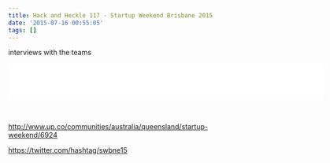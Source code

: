 ```yaml
---
title: Hack and Heckle 117 - Startup Weekend Brisbane 2015
date: '2015-07-16 00:55:05'
tags: []
---
```


interviews with the teams

<!--more-->

<iframe style="border: none" src="//html5-player.libsyn.com/embed/episode/id/3677141/height/75/width/640/theme/standard/direction/no/autoplay/no/autonext/no/thumbnail/no/preload/no/no_addthis/no/" height="75" width="640" scrolling="no"  allowfullscreen webkitallowfullscreen mozallowfullscreen oallowfullscreen msallowfullscreen></iframe>

&nbsp;

http://www.up.co/communities/australia/queensland/startup-weekend/6924

https://twitter.com/hashtag/swbne15

&nbsp;

&nbsp;
